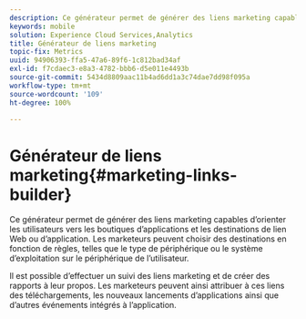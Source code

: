 ```yaml
---
description: Ce générateur permet de générer des liens marketing capables d’orienter les utilisateurs vers les boutiques d’applications et les destinations de lien Web ou d’application. Les marketeurs peuvent choisir des destinations en fonction de règles, telles que le type de périphérique ou le système d’exploitation sur le périphérique de l’utilisateur.
keywords: mobile
solution: Experience Cloud Services,Analytics
title: Générateur de liens marketing
topic-fix: Metrics
uuid: 94906393-ffa5-47a6-89f6-1c812bad34af
exl-id: f7cdaec3-e8a3-4782-bbb6-d5e011e4493b
source-git-commit: 5434d8809aac11b4ad6dd1a3c74dae7dd98f095a
workflow-type: tm+mt
source-wordcount: '109'
ht-degree: 100%

---
```


# Générateur de liens marketing{#marketing-links-builder}

Ce générateur permet de générer des liens marketing capables d’orienter les utilisateurs vers les boutiques d’applications et les destinations de lien Web ou d’application. Les marketeurs peuvent choisir des destinations en fonction de règles, telles que le type de périphérique ou le système d’exploitation sur le périphérique de l’utilisateur.

Il est possible d’effectuer un suivi des liens marketing et de créer des rapports à leur propos. Les marketeurs peuvent ainsi attribuer à ces liens des téléchargements, les nouveaux lancements d’applications ainsi que d’autres événements intégrés à l’application.
